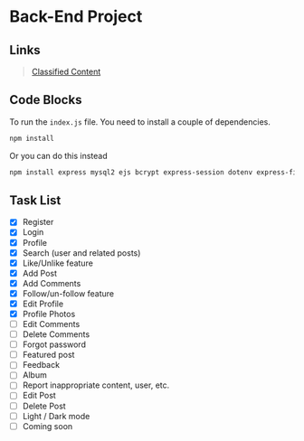  # Back-End Project

## Links

> [Classified Content](https://www.youtube.com/watch?v=dQw4w9WgXcQ "Classified Content")

## Code Blocks

To run the `index.js` file. You need to install a couple of dependencies.

```bash
npm install
```
Or you can do this instead
```bash
npm install express mysql2 ejs bcrypt express-session dotenv express-fileupload
```

## Task List

-   [X] Register
-   [X] Login
-   [X] Profile
-   [X] Search (user and related posts)
-   [X] Like/Unlike feature
-   [X] Add Post
-   [X] Add Comments
-   [X] Follow/un-follow feature
-   [X] Edit Profile
-   [X] Profile Photos
-   [ ] Edit Comments
-   [ ] Delete Comments
-   [ ] Forgot password
-   [ ] Featured post
-   [ ] Feedback
-   [ ] Album
-   [ ] Report inappropriate content, user, etc.
-   [ ] Edit Post
-   [ ] Delete Post
-   [ ] Light / Dark mode
-   [ ] Coming soon
